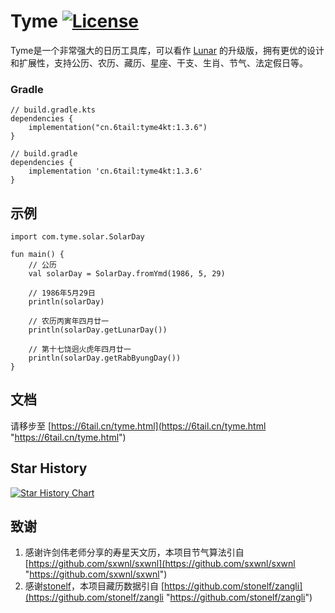 # Tyme [![License](https://img.shields.io/badge/license-MIT-4EB1BA.svg?style=flat-square)](https://github.com/6tail/tyme4kt/blob/master/LICENSE)

Tyme是一个非常强大的日历工具库，可以看作 [Lunar](https://6tail.cn/calendar/api.html "https://6tail.cn/calendar/api.html") 的升级版，拥有更优的设计和扩展性，支持公历、农历、藏历、星座、干支、生肖、节气、法定假日等。

### Gradle

```
// build.gradle.kts
dependencies {
    implementation("cn.6tail:tyme4kt:1.3.6")
}

// build.gradle
dependencies {
    implementation 'cn.6tail:tyme4kt:1.3.6'
}
```

## 示例

    import com.tyme.solar.SolarDay
     
    fun main() {
        // 公历
        val solarDay = SolarDay.fromYmd(1986, 5, 29)
     
        // 1986年5月29日
        println(solarDay)
     
        // 农历丙寅年四月廿一
        println(solarDay.getLunarDay())
     
        // 第十七饶迥火虎年四月廿一
        println(solarDay.getRabByungDay())
    }
     

## 文档

请移步至 [https://6tail.cn/tyme.html](https://6tail.cn/tyme.html "https://6tail.cn/tyme.html")

## Star History

[![Star History Chart](https://api.star-history.com/svg?repos=6tail/tyme4kt&type=Date)](https://star-history.com/#6tail/tyme4kt&Date)

## 致谢
1. 感谢许剑伟老师分享的寿星天文历，本项目节气算法引自 [https://github.com/sxwnl/sxwnl](https://github.com/sxwnl/sxwnl "https://github.com/sxwnl/sxwnl")
2. 感谢[stonelf](https://github.com/stonelf "https://github.com/stonelf")，本项目藏历数据引自 [https://github.com/stonelf/zangli](https://github.com/stonelf/zangli "https://github.com/stonelf/zangli")

